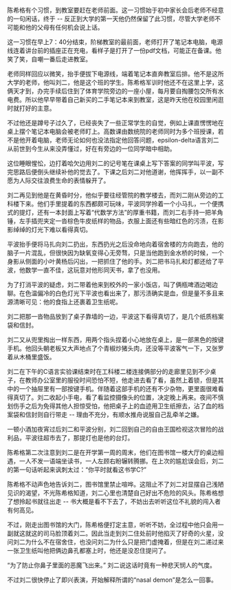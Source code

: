 陈希格有个习惯，到教室要赶在老师前面。这一习惯始于初中家长会后老师不经意的一句闲话，终于 -- 反正到大学的第一天他仍然保留了此习惯，尽管大学老师不可能和他的父母有任何机会说上话。

这一习惯在早上7：40分结束，阶梯教室的最前面，老师打开了笔记本电脑，电源线连着讲台前的插座正在充电，看样子是打开了一份pdf文档，可能正在备课。他笑了笑，自嘲一番后走进教室。

老师同样回应以微笑，抬手便拔下电源线，端着笔记本直奔教室后排。他不是这所大学的老师，他叫刘二，他是这个班的学生。陈希格军训时他还不在这里上学，这俩天才到，办完手续后住到了体育学院旁边的一座小屋，每月要自掏腰包交所有水电费。所以他早早带着自己新买的二手笔记本来到教室，这是昨天他在校园里闲逛时就打好的主意。

不过他还是蹲号子过久了，已经丧失了一些正常学生的自觉，例如上课直愣愣地在桌上摆个笔记本电脑会被老师盯上。高数课由数统院的老师同时为多个班授课，若不是他开着电脑，老师无论如何也没法指定他回答问题，epsilon-delta语言刘二从前世到今生从来没弄懂过，好在有旁边的一位同学暗中相助。

这位睡眼惺忪，边打着哈欠边用刘二的记号笔在课桌上写下答案的同学叫平波，写完思路后便倒头继续补他的觉去了。下课之后刘二对他道谢，他挥挥手，以一副不愿为人际交往浪费生命的表情躲开了。

刘二再见到他是在黄昏时分，他似乎要往经管院的教学楼去，而刘二刚从旁边的工科楼下来。他们手里提着的东西都颇可玩味，平波同学拎着一个小马扎，一个便携式的提灯，还有一本封面上写着“代数学方法”的厚重书籍，而刘二右手持一把羊角锤，左手插兜夹定一沓棕色牛皮纸样的物品，衣服上面还有些暗红色的污渍，在影影绰绰的灯光下难以看得真切。

平波抬手便将马扎向刘二扔出，东西扔光之后没命地向着宿舍楼的方向跑去，他的脑子一片混乱，但很快因为缺氧变得心无旁骛，只是当他跑到金水桥的时候，一个身影从侧面的小叶黄杨后闪出，一把抓住了他的手。刘二把书马扎和灯都还给了平波，他数学一直不佳，这玩意对他形同天书，拿了也没用。

为了打消平波的疑虑，刘二带着他来到校外的一家小饭店，叫了俩瓶啤酒边喝边聊。在色温偏冷的白色灯光下平波也看出来了，那污渍确实是血，但是量不多且来源清晰可见：他的食指上还裹着卫生纸呢。

刘二把那一沓物品放到了桌子靠墙的一边，平波这下看得真切了，是几个纸质档案袋和信封。

刘二又从兜里掏出一样东西，用两个指头捏着小心地放在桌上，是一部黑色的按键手机。他回头朝老板又大声地点了个青椒炒猪头肉，还没等平波客气一下，又张罗着从木桶里盛饭。

刘二在下午的C语言实验课结束时在工科楼二楼连接俩部分的走廊里见到不少桌子，在教师办公室里的服役时间恐怕不短，他走进去看了看，虽然上着锁，但是其中的一个抽屉里有一部按键手机。伴随着这部手机的还有不少杂物，更里面很难看得真切了。刘二收起小手电，看了看监控摄像头的位置，决定晚上再来。夜间不慎划伤手之后为免得其他人担惊受怕，他把桌子上的血迹用卫生纸擦去，沾了血的档案袋和信封则自行带走 -- 理由不充分，有顺水推舟说服自己乱牵羊之嫌。

一顿小酒加夜宵过后刘二和平波分别，刘二回到自己的自由王国检视这次冒险的战利品，平波往超市去了，那提灯也是他的台灯。

陈希格第二次注意到刘二是在开学第一周的周末，他们在图书馆一楼大厅的桌边相遇，一人不发一语端坐读书，一人左顾右盼辗转腾挪。在上次的尴尬误会后，刘二的第一句话听起来讽刺太过：“你平时就看这书学C?”

陈希格不动声色地告诉刘二，图书馆里禁止喧哗。这阻止不了刘二对显摆自己浅陋见识的渴望，不光陈希格知道，刘二心里也清楚自己好出不危险的风头。陈希格想了想拎起书就往出走 -- 书大概是看不下去了，不妨出去听听这位不礼貌的闯入者有何高见。

不过，刚走出图书馆的大门，陈希格便打定主意，听听不妨，全过程中他只会用一副就这就这的司马脸顶着刘二。因此当走到刘二住处前时他掐灭了好奇的火星，没问刘二为什么不在宿舍住，也没问刘二为什么只是把门虚掩着，但是在刘二递过来一张卫生纸叫他把俩边鼻孔都塞上时，他还是没忍住提问了。

“为了防止你鼻子里面的恶魔飞出来。” 刘二说这话时竟有一种悲天悯人的气度。

不过刘二很快停止了即兴表演，开始解释所谓的“nasal demon”是怎么一回事。










